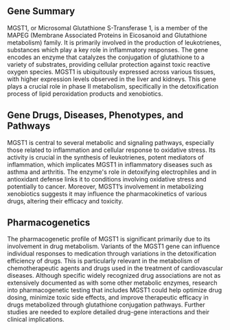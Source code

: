 ## Gene Summary
MGST1, or Microsomal Glutathione S-Transferase 1, is a member of the MAPEG (Membrane Associated Proteins in Eicosanoid and Glutathione metabolism) family. It is primarily involved in the production of leukotrienes, substances which play a key role in inflammatory responses. The gene encodes an enzyme that catalyzes the conjugation of glutathione to a variety of substrates, providing cellular protection against toxic reactive oxygen species. MGST1 is ubiquitously expressed across various tissues, with higher expression levels observed in the liver and kidneys. This gene plays a crucial role in phase II metabolism, specifically in the detoxification process of lipid peroxidation products and xenobiotics.

## Gene Drugs, Diseases, Phenotypes, and Pathways
MGST1 is central to several metabolic and signaling pathways, especially those related to inflammation and cellular response to oxidative stress. Its activity is crucial in the synthesis of leukotrienes, potent mediators of inflammation, which implicates MGST1 in inflammatory diseases such as asthma and arthritis. The enzyme's role in detoxifying electrophiles and in antioxidant defense links it to conditions involving oxidative stress and potentially to cancer. Moreover, MGST1’s involvement in metabolizing xenobiotics suggests it may influence the pharmacokinetics of various drugs, altering their efficacy and toxicity.

## Pharmacogenetics
The pharmacogenetic profile of MGST1 is significant primarily due to its involvement in drug metabolism. Variants of the MGST1 gene can influence individual responses to medication through variations in the detoxification efficiency of drugs. This is particularly relevant in the metabolism of chemotherapeutic agents and drugs used in the treatment of cardiovascular diseases. Although specific widely recognized drug associations are not as extensively documented as with some other metabolic enzymes, research into pharmacogenetic testing that includes MGST1 could help optimize drug dosing, minimize toxic side effects, and improve therapeutic efficacy in drugs metabolized through glutathione conjugation pathways. Further studies are needed to explore detailed drug-gene interactions and their clinical implications.